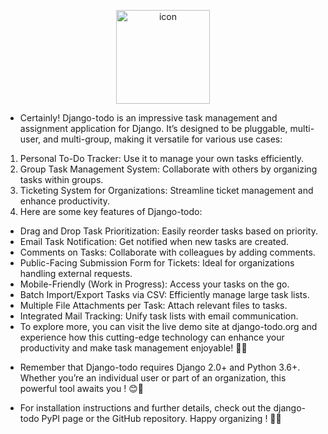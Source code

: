 

<p align="center">
<img src="https://techstack-generator.vercel.app/django-icon.svg" alt="icon" width="150" height="150" />
</p>


* Certainly! Django-todo is an impressive task management and assignment application for Django. It’s designed to be pluggable, multi-user, and multi-group, making it versatile for various use cases:

1. Personal To-Do Tracker: Use it to manage your own tasks efficiently.
2. Group Task Management System: Collaborate with others by organizing tasks within groups.
3. Ticketing System for Organizations: Streamline ticket management and enhance productivity.
4. Here are some key features of Django-todo:

- Drag and Drop Task Prioritization: Easily reorder tasks based on priority.
- Email Task Notification: Get notified when new tasks are created.
- Comments on Tasks: Collaborate with colleagues by adding comments.
- Public-Facing Submission Form for Tickets: Ideal for organizations handling external requests.
- Mobile-Friendly (Work in Progress): Access your tasks on the go.
- Batch Import/Export Tasks via CSV: Efficiently manage large task lists.
- Multiple File Attachments per Task: Attach relevant files to tasks.
- Integrated Mail Tracking: Unify task lists with email communication.
- To explore more, you can visit the live demo site at django-todo.org and experience how this cutting-edge technology can enhance your productivity and make task management enjoyable! 🚀📝

* Remember that Django-todo requires Django 2.0+ and Python 3.6+. Whether you’re an individual user or part of an organization, this powerful tool awaits you ! 😊📝

* For installation instructions and further details, check out the django-todo PyPI page or the GitHub repository. Happy organizing ! 🌟📝



